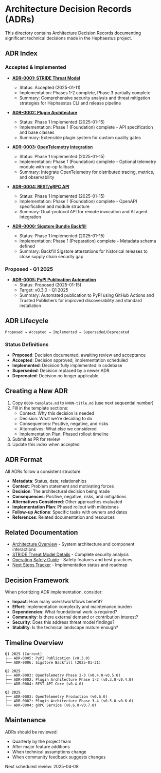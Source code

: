 # Architecture Decision Records (ADRs)

This directory contains Architecture Decision Records documenting significant technical decisions made in the Hephaestus project.

## ADR Index

### Accepted & Implemented

- **[ADR-0001: STRIDE Threat Model](./0001-stride-threat-model.md)**
  - Status: Accepted (2025-01-11)
  - Implementation: Phases 1-2 complete, Phase 3 partially complete
  - Summary: Comprehensive security analysis and threat mitigation strategies for Hephaestus CLI and release pipeline

- **[ADR-0002: Plugin Architecture](./0002-plugin-architecture.md)**
  - Status: Phase 1 Implemented (2025-01-15)
  - Implementation: Phase 1 (Foundation) complete - API specification and base classes
  - Summary: Extensible plugin system for custom quality gates

- **[ADR-0003: OpenTelemetry Integration](./0003-opentelemetry-integration.md)**
  - Status: Phase 1 Implemented (2025-01-15)
  - Implementation: Phase 1 (Foundation) complete - Optional telemetry module with no-op fallback
  - Summary: Integrate OpenTelemetry for distributed tracing, metrics, and observability

- **[ADR-0004: REST/gRPC API](./0004-rest-grpc-api.md)**
  - Status: Phase 1 Implemented (2025-01-15)
  - Implementation: Phase 1 (Foundation) complete - OpenAPI specification and module structure
  - Summary: Dual-protocol API for remote invocation and AI agent integration

- **[ADR-0006: Sigstore Bundle Backfill](./0006-sigstore-backfill.md)**
  - Status: Phase 1 Implemented (2025-01-15)
  - Implementation: Phase 1 (Preparation) complete - Metadata schema defined
  - Summary: Backfill Sigstore attestations for historical releases to close supply chain security gap

### Proposed - Q1 2025

- **[ADR-0005: PyPI Publication Automation](./0005-pypi-publication.md)**
  - Status: Proposed (2025-01-15)
  - Target: v0.3.0 - Q1 2025
  - Summary: Automated publication to PyPI using GitHub Actions and Trusted Publishers for improved discoverability and standard installation

## ADR Lifecycle

```
Proposed → Accepted → Implemented → Superseded/Deprecated
```

### Status Definitions

- **Proposed**: Decision documented, awaiting review and acceptance
- **Accepted**: Decision approved, implementation scheduled
- **Implemented**: Decision fully implemented in codebase
- **Superseded**: Decision replaced by a newer ADR
- **Deprecated**: Decision no longer applicable

## Creating a New ADR

1. Copy `0000-template.md` to `NNNN-title.md` (use next sequential number)
2. Fill in the template sections:
   - Context: Why this decision is needed
   - Decision: What we're deciding to do
   - Consequences: Positive, negative, and risks
   - Alternatives: What else we considered
   - Implementation Plan: Phased rollout timeline
3. Submit as PR for review
4. Update this index when accepted

## ADR Format

All ADRs follow a consistent structure:

- **Metadata**: Status, date, relationships
- **Context**: Problem statement and motivating forces
- **Decision**: The architectural decision being made
- **Consequences**: Positive, negative, risks, and mitigations
- **Alternatives Considered**: Other approaches evaluated
- **Implementation Plan**: Phased rollout with milestones
- **Follow-up Actions**: Specific tasks with owners and dates
- **References**: Related documentation and resources

## Related Documentation

- [Architecture Overview](../explanation/architecture.md) - System architecture and component interactions
- [STRIDE Threat Model Details](./0001-stride-threat-model.md) - Complete security analysis
- [Operating Safely Guide](../how-to/operating-safely.md) - Safety features and best practices
- [Next Steps Tracker](../../Next_Steps.md) - Implementation status and roadmap

## Decision Framework

When prioritizing ADR implementation, consider:

- **Impact**: How many users/workflows benefit?
- **Effort**: Implementation complexity and maintenance burden
- **Dependencies**: What foundational work is required?
- **Community**: Is there external demand or contribution interest?
- **Security**: Does this address threat model findings?
- **Stability**: Is the technical landscape mature enough?

## Timeline Overview

```
Q1 2025 (Current)
├── ADR-0005: PyPI Publication (v0.3.0)
└── ADR-0006: Sigstore Backfill (2025-01-31)

Q2 2025
├── ADR-0003: OpenTelemetry Phase 2-3 (v0.4.0-v0.5.0)
├── ADR-0002: Plugin Architecture Phase 1-2 (v0.3.0-v0.4.0)
└── ADR-0004: REST API Core (v0.4.0)

Q3 2025
├── ADR-0003: OpenTelemetry Production (v0.6.0)
├── ADR-0002: Plugin Architecture Phase 3-4 (v0.5.0-v0.6.0)
└── ADR-0004: gRPC Service (v0.6.0-v0.7.0)
```

## Maintenance

ADRs should be reviewed:

- Quarterly by the project team
- After major feature additions
- When technical assumptions change
- When community feedback suggests changes

Next scheduled review: 2025-04-08
